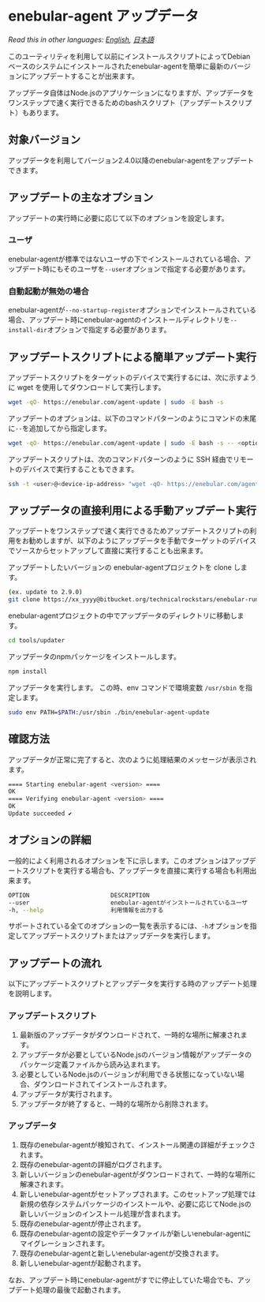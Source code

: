 
# enebular-agent アップデータ

*Read this in other languages: [English](README.md), [日本語](README.ja.md)*

このユーティリティを利用して以前にインストールスクリプトによってDebianベースのシステムにインストールされたenebular-agentを簡単に最新のバージョンにアップデートすることが出来ます。

アップデータ自体はNode.jsのアプリケーションになりますが、アップデータをワンステップで速く実行できるためのbashスクリプト（アップデートスクリプト）もあります。

## 対象バージョン

アップデータを利用してバージョン2.4.0以降のenebular-agentをアップデートできます。

## アップデートの主なオプション

アップデートの実行時に必要に応じて以下のオプションを設定します。

### ユーザ

enebular-agentが標準ではないユーザの下でインストールされている場合、アップデート時にもそのユーザを`--user`オプションで指定する必要があります。

### 自動起動が無効の場合

enebular-agentが`--no-startup-register`オプションでインストールされている場合、アップデート時にenebular-agentのインストールディレクトリを`--install-dir`オプションで指定する必要があります。

## アップデートスクリプトによる簡単アップデート実行

アップデートスクリプトをターゲットのデバイスで実行するには、次に示すように wget を使用してダウンロードして実行します。

```sh
wget -qO- https://enebular.com/agent-update | sudo -E bash -s
```

アップデートのオプションは、以下のコマンドパターンのようにコマンドの末尾に`--`を追加してから指定します。

```sh
wget -qO- https://enebular.com/agent-update | sudo -E bash -s -- <option>
```

アップデートスクリプトは、次のコマンドパターンのように SSH 経由でリモートのデバイスで実行することもできます。

```sh
ssh -t <user>@<device-ip-address> "wget -qO- https://enebular.com/agent-update | sudo -E bash -s"
```

## アップデータの直接利用による手動アップデート実行

アップデートをワンステップで速く実行できるためアップデートスクリプトの利用をお勧めしますが、以下のようにアップデータを手動でターゲットのデバイスでソースからセットアップして直接に実行することも出来ます。

アップデートしたいバージョンの enebular-agentプロジェクトを clone します。

```sh
(ex. update to 2.9.0)
git clone https://xx_yyyy@bitbucket.org/technicalrockstars/enebular-runtime-agent.git -b 2.9.0
```

enebular-agentプロジェクトの中でアップデータのディレクトリに移動します。

```sh
cd tools/updater
```

アップデータのnpmパッケージをインストールします。

```sh
npm install
```

アップデータを実行します。
この時、env コマンドで環境変数 `/usr/sbin` を指定します。

```sh
sudo env PATH=$PATH:/usr/sbin ./bin/enebular-agent-update
```

## 確認方法

アップデータが正常に完了すると、次のように処理結果のメッセージが表示されます。

```sh
==== Starting enebular-agent <version> ====
OK
==== Verifying enebular-agent <version> ====
OK
Update succeeded ✔

```

## オプションの詳細

一般的によく利用されるオプションを下に示します。このオプションはアップデートスクリプトを実行する場合も、アップデータを直接に実行する場合も利用出来ます。

```sh
OPTION                       DESCRIPTION	
--user                       enebular-agentがインストールされているユーザ
-h, --help                   利用情報を出力する
```

サポートされている全てのオプションの一覧を表示するには、`-h`オプションを指定してアップデートスクリプトまたはアップデータを実行します。

## アップデートの流れ

以下にアップデートスクリプトとアップデータを実行する時のアップデート処理を説明します。

### アップデートスクリプト

1. 最新版のアップデータがダウンロードされて、一時的な場所に解凍されます。
1. アップデータが必要としているNode.jsのバージョン情報がアップデータのパッケージ定義ファイルから読み込まれます。
1. 必要としているNode.jsのバージョンが利用できる状態になっていない場合、ダウンロードされてインストールされます。
1. アップデータが実行されます。
1. アップデータが終了すると、一時的な場所から削除されます。

### アップデータ

1. 既存のenebular-agentが検知されて、インストール関連の詳細がチェックされます。
1. 既存のenebular-agentの詳細がログされます。
1. 新しいバージョンのenebular-agentがダウンロードされて、一時的な場所に解凍されます。
1. 新しいenebular-agentがセットアップされます。このセットアップ処理では新規の依存システムパッケージのインストールや、必要に応じてNode.jsの新しいバージョンのインストール処理が含まれます。
1. 既存のenebular-agentが停止されます。
1. 既存のenebular-agentの設定やデータファイルが新しいenebular-agentにマイグレーションされます。
1. 既存のenebular-agentと新しいenebular-agentが交換されます。
1. 新しいenebular-agentが起動されます。

なお、アップデート時にenebular-agentがすでに停止していた場合でも、アップデート処理の最後で起動されます。
